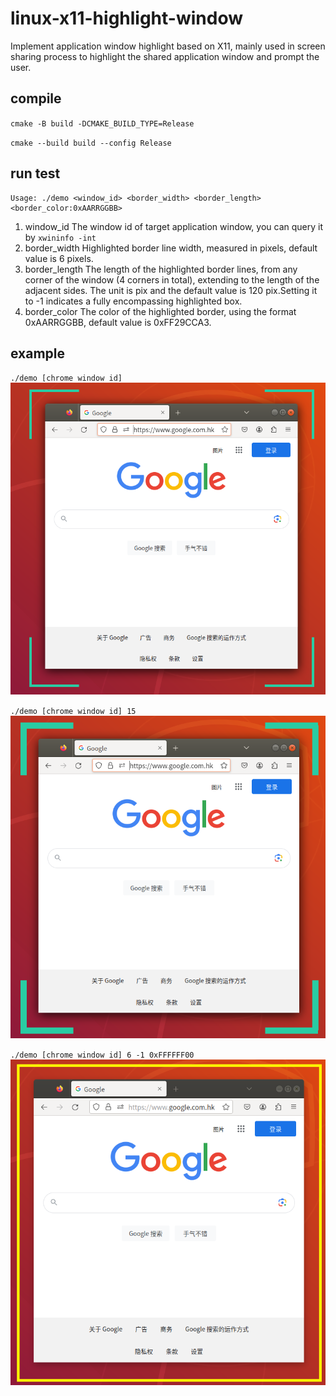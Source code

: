# linux-x11-highlight-window
 Implement application window highlight based on X11, mainly used in screen sharing process to highlight the shared application window and prompt the user.

## compile

`cmake -B build -DCMAKE_BUILD_TYPE=Release`

`cmake --build build --config Release`


## run test
```
Usage: ./demo <window_id> <border_width> <border_length> <border_color:0xAARRGGBB>
```
1. window_id
The window id of target application window, you can query it by `xwininfo -int`
2. border_width
Highlighted border line width, measured in pixels, default value is 6 pixels.
3. border_length
The length of the highlighted border lines, from any corner of the window (4 corners in total), extending to the length of the adjacent sides. The unit is pix and the default value is 120 pix.Setting it to -1 indicates a fully encompassing highlighted box.
4. border_color
The color of the highlighted border, using the format 0xAARRGGBB, default value is 0xFF29CCA3.

## example
`./demo [chrome window id]`
![test1](https://github.com/samxfb/linux-x11-highlight-window/blob/main/test1.png)

`./demo [chrome window id] 15`
![test2](https://github.com/samxfb/linux-x11-highlight-window/blob/main/test2.png)

`./demo [chrome window id] 6 -1 0xFFFFFF00`
![test3](https://github.com/samxfb/linux-x11-highlight-window/blob/main/test3.png)
